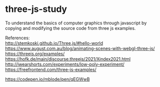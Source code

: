 # three-js-study


To understand the basics of computer graphics through javascript by copying and modifying the source code from three js examples.

References:
<br>
http://stemkoski.github.io/Three.js/#hello-world
<br>
https://www.august.com.au/blog/animating-scenes-with-webgl-three-js/
<br>
https://threejs.org/examples/
<br>
https://hofk.de/main/discourse.threejs/2021/Xindex2021.html
<br>
http://iwearshorts.com/experiments/low-poly-experiment/
<br>
https://freefrontend.com/three-js-examples/



https://codepen.io/mblode/pen/qEGWwB
